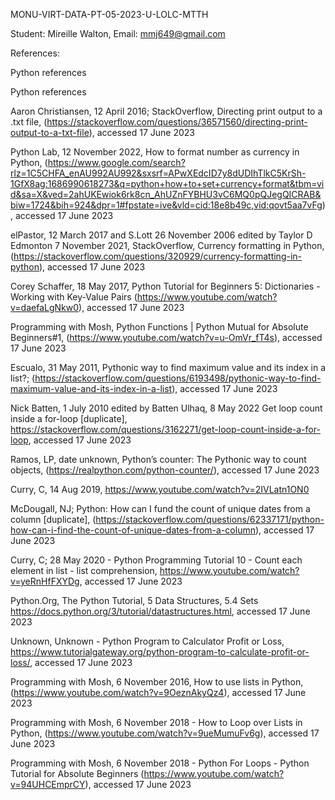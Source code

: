 MONU-VIRT-DATA-PT-05-2023-U-LOLC-MTTH

Student: Mireille Walton,
Email: mmj649@gmail.com 


References:  

Python references


Python references


Aaron Christiansen, 12 April 2016; StackOverflow,  Directing print output to a .txt file, (https://stackoverflow.com/questions/36571560/directing-print-output-to-a-txt-file), accessed 17 June 2023

Python Lab, 12 November 2022, How to format number as currency in Python, (https://www.google.com/search?rlz=1C5CHFA_enAU992AU992&sxsrf=APwXEdcID7y8dUDIhTlkC5KrSh-1GfX8ag:1686990618273&q=python+how+to+set+currency+format&tbm=vid&sa=X&ved=2ahUKEwiok6rk8cn_AhUZnFYBHU3vC6MQ0pQJegQICRAB&biw=1724&bih=924&dpr=1#fpstate=ive&vld=cid:18e8b49c,vid:qovt5aa7vFg), accessed 17 June 2023

elPastor, 12 March 2017 and S.Lott 26 November 2006 edited by Taylor D Edmonton 7 November 2021, StackOverflow, Currency formatting in Python, (https://stackoverflow.com/questions/320929/currency-formatting-in-python), accessed 17 June 2023

Corey Schaffer, 18 May 2017, Python Tutorial for Beginners 5: Dictionaries - Working with Key-Value Pairs (https://www.youtube.com/watch?v=daefaLgNkw0), accessed 17 June 2023

Programming with Mosh, Python Functions | Python Mutual for Absolute Beginners#1, (https://www.youtube.com/watch?v=u-OmVr_fT4s), accessed 17 June 2023

Escualo, 31 May 2011, Pythonic way to find maximum value and its index in a list?; (https://stackoverflow.com/questions/6193498/pythonic-way-to-find-maximum-value-and-its-index-in-a-list), accessed 17 June 2023

Nick Batten, 1 July 2010 edited by Batten Ulhaq, 8 May 2022 Get loop count inside a for-loop [duplicate], https://stackoverflow.com/questions/3162271/get-loop-count-inside-a-for-loop, accessed 17 June 2023

Ramos, LP, date unknown, Python’s counter: The Pythonic way to count objects, (https://realpython.com/python-counter/), accessed 17 June 2023

Curry, C, 14 Aug 2019, https://www.youtube.com/watch?v=2IVLatn1ON0

McDougall, NJ; Python: How can I fund the count of unique dates from a column [duplicate], (https://stackoverflow.com/questions/62337171/python-how-can-i-find-the-count-of-unique-dates-from-a-column), accessed 17 June 2023

Curry, C; 28 May 2020 - Python Programming Tutorial 10 - Count each element in list - list comprehension, https://www.youtube.com/watch?v=yeRnHfFXYDg, accessed 17 June  2023

Python.Org, The Python Tutorial, 5 Data Structures, 5.4 Sets https://docs.python.org/3/tutorial/datastructures.html, accessed 17 June 2023

Unknown, Unknown - Python Program to Calculator Profit or Loss, https://www.tutorialgateway.org/python-program-to-calculate-profit-or-loss/, accessed 17 June 2023

Programming with Mosh, 6 November 2016, How to use lists in Python, (https://www.youtube.com/watch?v=9OeznAkyQz4), accessed 17 June 2023

Programming with Mosh, 6 November 2018 - How to Loop over Lists in Python, (https://www.youtube.com/watch?v=9ueMumuFv6g), accessed 17 June 2023

Programming with Mosh, 6 November 2018 - Python For Loops - Python Tutorial for Absolute Beginners (https://www.youtube.com/watch?v=94UHCEmprCY), accessed 17 June 2023
